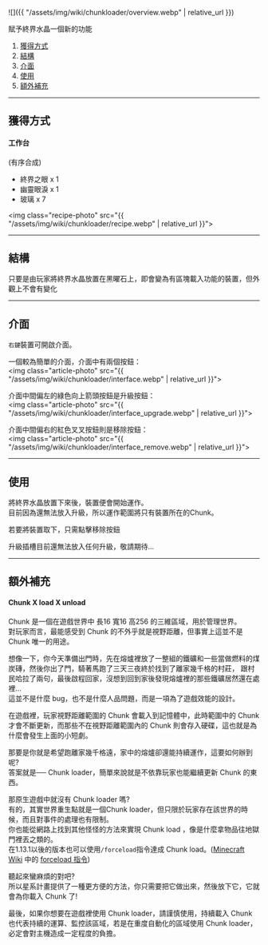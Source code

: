 ![]({{ "/assets/img/wiki/chunkloader/overview.webp" | relative_url }})  

賦予終界水晶一個新的功能

<div class="article-content">
<ol>
    <li><a href="#獲得方式">獲得方式</a></li>
    <li><a href="#結構">結構</a></li>
    <li><a href="#介面">介面</a></li>
    <li><a href="#使用">使用</a></li>
	<li><a href="#額外補充">額外補充</a></li>
</ol>
</div>

---

## 獲得方式

#### 工作台

(有序合成)

- 終界之眼 x 1
- 幽靈眼淚 x 1
- 玻璃 x 7

<img class="recipe-photo" src="{{ "/assets/img/wiki/chunkloader/recipe.webp" | relative_url }}">

---

## 結構

只要是由玩家將終界水晶放置在黑曜石上，即會變為有區塊載入功能的裝置，但外觀上不會有變化

---

## 介面

`右鍵`裝置可開啟介面。

一個較為簡單的介面，介面中有兩個按鈕：  
<img class="article-photo" src="{{ "/assets/img/wiki/chunkloader/interface.webp" | relative_url }}">

介面中間偏左的綠色向上箭頭按鈕是升級按鈕：  
<img class="article-photo" src="{{ "/assets/img/wiki/chunkloader/interface_upgrade.webp" | relative_url }}">

介面中間偏右的紅色叉叉按鈕則是移除按鈕：  
<img class="article-photo" src="{{ "/assets/img/wiki/chunkloader/interface_remove.webp" | relative_url }}">

---

## 使用

將終界水晶放置下來後，裝置便會開始運作。  
目前因為還無法放入升級，所以運作範圍將只有裝置所在的Chunk。

若要將裝置取下，只需點擊移除按鈕

升級插槽目前還無法放入任何升級，敬請期待...

---

## 額外補充

#### Chunk X load X unload

Chunk 是一個在遊戲世界中 長16 寬16 高256 的三維區域，用於管理世界。  
對玩家而言，最能感受到 Chunk 的不外乎就是視野距離，但事實上這並不是 Chunk 唯一的用途。  

想像一下，你今天準備出門時，先在熔爐裡放了一整組的鐵礦和一些當做燃料的煤炭磚，然後你出了門，騎著馬跑了三天三夜終於找到了離家幾千格的村莊，
跟村民哈拉了兩句，最後啟程回家，沒想到回到家後發現熔爐裡的那些鐵礦居然還在處裡...  
這並不是什麼 bug，也不是什麼人品問題，而是一項為了遊戲效能的設計。

在遊戲裡，玩家視野距離範圍的 Chunk 會載入到記憶體中，此時範圍中的 Chunk 才會不斷更新，而那些不在視野距離範圍內的 Chunk 則會存入硬碟，這也就是為什麼會發生上面的小短劇。

那要是你就是希望跑離家幾千格遠，家中的熔爐卻還能持續運作，這要如何辦到呢?  
答案就是── Chunk loader，簡單來說就是不依靠玩家也能繼續更新 Chunk 的東西。

那原生遊戲中就沒有 Chunk loader 嗎?  
有的，其實世界重生點就是一個Chunk loader，但只限於玩家存在該世界的時候，而且對事件的處理也有限制。  
你也能從網路上找到其他怪怪的方法來實現 Chunk load ，像是什麼拿物品往地獄門裡丟之類的。  
在1.13.1以後的版本也可以使用`/forceload`指令達成 Chunk load。([Minecraft Wiki](https://minecraft.gamepedia.com/Minecraft_Wiki) 中的 [forceload 指令](https://minecraft.gamepedia.com/Commands/forceload))

聽起來蠻麻煩的對吧?  
所以星系計畫提供了一種更方便的方法，你只需要把它做出來，然後放下它，它就會為你載入 Chunk 了!

最後，如果你想要在遊戲裡使用 Chunk loader，請謹慎使用，持續載入 Chunk 也代表持續的運算、監控該區域，若是在重度自動化的區域使用 Chunk loader，必定會對主機造成一定程度的負擔。
